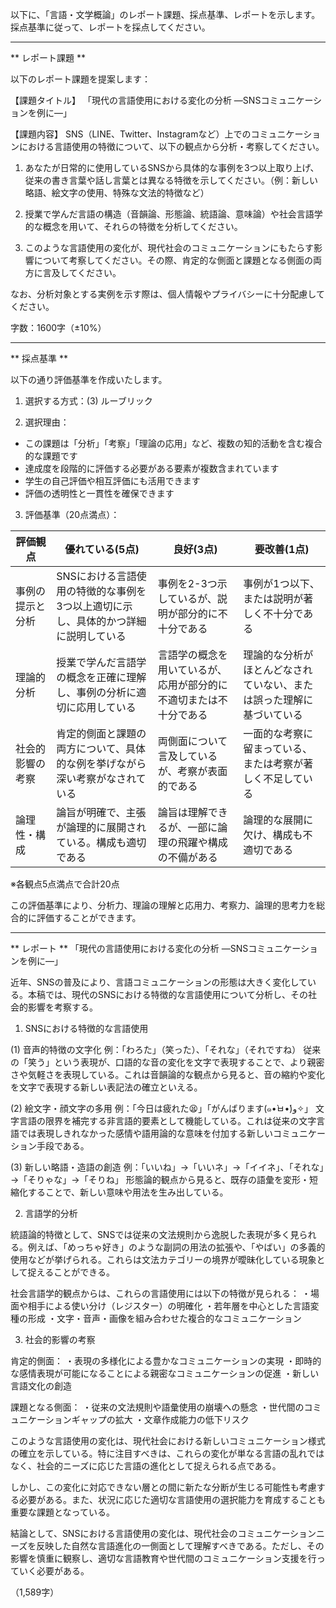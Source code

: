 以下に、「言語・文学概論」のレポート課題、採点基準、レポートを示します。採点基準に従って、レポートを採点してください。

---------------------------------------
** レポート課題 **

以下のレポート課題を提案します：

【課題タイトル】
「現代の言語使用における変化の分析 ―SNSコミュニケーションを例に―」

【課題内容】
SNS（LINE、Twitter、Instagramなど）上でのコミュニケーションにおける言語使用の特徴について、以下の観点から分析・考察してください。

1. あなたが日常的に使用しているSNSから具体的な事例を3つ以上取り上げ、従来の書き言葉や話し言葉とは異なる特徴を示してください。（例：新しい略語、絵文字の使用、特殊な文法的特徴など）

2. 授業で学んだ言語の構造（音韻論、形態論、統語論、意味論）や社会言語学的な概念を用いて、それらの特徴を分析してください。

3. このような言語使用の変化が、現代社会のコミュニケーションにもたらす影響について考察してください。その際、肯定的な側面と課題となる側面の両方に言及してください。

なお、分析対象とする実例を示す際は、個人情報やプライバシーに十分配慮してください。

字数：1600字（±10%）

---------------------------------------
** 採点基準 **

以下の通り評価基準を作成いたします。

1. 選択する方式：(3) ルーブリック

2. 選択理由：
- この課題は「分析」「考察」「理論の応用」など、複数の知的活動を含む複合的な課題です
- 達成度を段階的に評価する必要がある要素が複数含まれています
- 学生の自己評価や相互評価にも活用できます
- 評価の透明性と一貫性を確保できます

3. 評価基準（20点満点）：

| 評価観点 | 優れている(5点) | 良好(3点) | 要改善(1点) |
|----------|----------------|-----------|------------|
| 事例の提示と分析 | SNSにおける言語使用の特徴的な事例を3つ以上適切に示し、具体的かつ詳細に説明している | 事例を2-3つ示しているが、説明が部分的に不十分である | 事例が1つ以下、または説明が著しく不十分である |
| 理論的分析 | 授業で学んだ言語学の概念を正確に理解し、事例の分析に適切に応用している | 言語学の概念を用いているが、応用が部分的に不適切または不十分である | 理論的な分析がほとんどなされていない、または誤った理解に基づいている |
| 社会的影響の考察 | 肯定的側面と課題の両方について、具体的な例を挙げながら深い考察がなされている | 両側面について言及しているが、考察が表面的である | 一面的な考察に留まっている、または考察が著しく不足している |
| 論理性・構成 | 論旨が明確で、主張が論理的に展開されている。構成も適切である | 論旨は理解できるが、一部に論理の飛躍や構成の不備がある | 論理的な展開に欠け、構成も不適切である |

※各観点5点満点で合計20点

この評価基準により、分析力、理論の理解と応用力、考察力、論理的思考力を総合的に評価することができます。

---------------------------------------
** レポート **
「現代の言語使用における変化の分析 ―SNSコミュニケーションを例に―」

近年、SNSの普及により、言語コミュニケーションの形態は大きく変化している。本稿では、現代のSNSにおける特徴的な言語使用について分析し、その社会的影響を考察する。

1. SNSにおける特徴的な言語使用

(1) 音声的特徴の文字化
例：「わろた」（笑った）、「それな」（それですね）
従来の「笑う」という表現が、口語的な音の変化を文字で表現することで、より親密さや気軽さを表現している。これは音韻論的な観点から見ると、音の縮約や変化を文字で表現する新しい表記法の確立といえる。

(2) 絵文字・顔文字の多用
例：「今日は疲れた😫」「がんばります(๑•̀ㅂ•́)و✧」
文字言語の限界を補完する非言語的要素として機能している。これは従来の文字言語では表現しきれなかった感情や語用論的な意味を付加する新しいコミュニケーション手段である。

(3) 新しい略語・造語の創造
例：「いいね」→「いいネ」→「イイネ」、「それな」→「そりゃな」→「そりね」
形態論的観点から見ると、既存の語彙を変形・短縮化することで、新しい意味や用法を生み出している。

2. 言語学的分析

統語論的特徴として、SNSでは従来の文法規則から逸脱した表現が多く見られる。例えば、「めっちゃ好き」のような副詞の用法の拡張や、「やばい」の多義的使用などが挙げられる。これらは文法カテゴリーの境界が曖昧化している現象として捉えることができる。

社会言語学的観点からは、これらの言語使用には以下の特徴が見られる：
・場面や相手による使い分け（レジスター）の明確化
・若年層を中心とした言語変種の形成
・文字・音声・画像を組み合わせた複合的なコミュニケーション

3. 社会的影響の考察

肯定的側面：
・表現の多様化による豊かなコミュニケーションの実現
・即時的な感情表現が可能になることによる親密なコミュニケーションの促進
・新しい言語文化の創造

課題となる側面：
・従来の文法規則や語彙使用の崩壊への懸念
・世代間のコミュニケーションギャップの拡大
・文章作成能力の低下リスク

このような言語使用の変化は、現代社会における新しいコミュニケーション様式の確立を示している。特に注目すべきは、これらの変化が単なる言語の乱れではなく、社会的ニーズに応じた言語の進化として捉えられる点である。

しかし、この変化に対応できない層との間に新たな分断が生じる可能性も考慮する必要がある。また、状況に応じた適切な言語使用の選択能力を育成することも重要な課題となっている。

結論として、SNSにおける言語使用の変化は、現代社会のコミュニケーションニーズを反映した自然な言語進化の一側面として理解すべきである。ただし、その影響を慎重に観察し、適切な言語教育や世代間のコミュニケーション支援を行っていく必要がある。

（1,589字）

